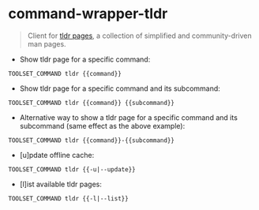 # command-wrapper-tldr

> Client for [tldr pages](https://tldr.sh/), a collection of simplified
> and community-driven man pages.

- Show tldr page for a specific command:

`TOOLSET_COMMAND tldr {{command}}`

- Show tldr page for a specific command and its subcommand:

`TOOLSET_COMMAND tldr {{command}} {{subcommand}}`

- Alternative way to show a tldr page for a specific command and its subcommand (same effect as the above example):

`TOOLSET_COMMAND tldr {{command}}-{{subcommand}}`

- [u]pdate offline cache:

`TOOLSET_COMMAND tldr {{-u|--update}}`

- [l]ist available tldr pages:

`TOOLSET_COMMAND tldr {{-l|--list}}`
